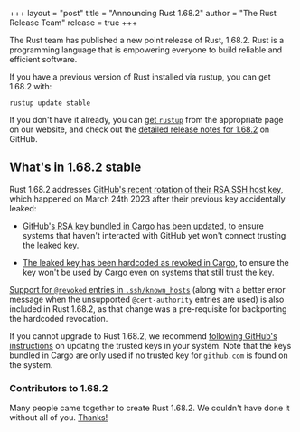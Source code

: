+++
layout = "post"
title = "Announcing Rust 1.68.2"
author = "The Rust Release Team"
release = true
+++

The Rust team has published a new point release of Rust, 1.68.2. Rust is a
programming language that is empowering everyone to build reliable and
efficient software.

If you have a previous version of Rust installed via rustup, you can get 1.68.2 with:

```
rustup update stable
```

If you don't have it already, you can [get `rustup`][install]
from the appropriate page on our website, and check out the
[detailed release notes for 1.68.2][notes] on GitHub.

[install]: https://www.rust-lang.org/install.html
[notes]: https://github.com/rust-lang/rust/blob/stable/RELEASES.md#version-1682-2023-03-28

## What's in 1.68.2 stable

Rust 1.68.2 addresses [GitHub's recent rotation of their RSA SSH host
key](https://github.blog/2023-03-23-we-updated-our-rsa-ssh-host-key/), which
happened on March 24th 2023 after their previous key accidentally leaked:

* [GitHub's RSA key bundled in Cargo has been
  updated](https://github.com/rust-lang/cargo/pull/11883), to ensure systems
  that haven't interacted with GitHub yet won't connect trusting the leaked
  key.

* [The leaked key has been hardcoded as revoked in
  Cargo](https://github.com/rust-lang/cargo/pull/11889), to ensure the key
  won't be used by Cargo even on systems that still trust the key.

[Support for `@revoked` entries in
`.ssh/known_hosts`](https://github.com/rust-lang/cargo/pull/11635) (along with
a better error message when the unsupported `@cert-authority` entries are used)
is also included in Rust 1.68.2, as that change was a pre-requisite for
backporting the hardcoded revocation.

If you cannot upgrade to Rust 1.68.2, we recommend [following GitHub's
instructions](https://github.blog/2023-03-23-we-updated-our-rsa-ssh-host-key/#what-you-can-do)
on updating the trusted keys in your system. Note that the keys bundled in
Cargo are only used if no trusted key for `github.com` is found on the system.

### Contributors to 1.68.2

Many people came together to create Rust 1.68.2. We couldn't have done it
without all of you. [Thanks!](https://thanks.rust-lang.org/rust/1.68.2/)
